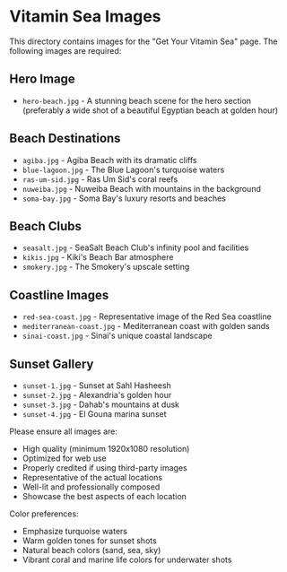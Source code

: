 # Vitamin Sea Images

This directory contains images for the "Get Your Vitamin Sea" page. The following images are required:

## Hero Image
- `hero-beach.jpg` - A stunning beach scene for the hero section (preferably a wide shot of a beautiful Egyptian beach at golden hour)

## Beach Destinations
- `agiba.jpg` - Agiba Beach with its dramatic cliffs
- `blue-lagoon.jpg` - The Blue Lagoon's turquoise waters
- `ras-um-sid.jpg` - Ras Um Sid's coral reefs
- `nuweiba.jpg` - Nuweiba Beach with mountains in the background
- `soma-bay.jpg` - Soma Bay's luxury resorts and beaches

## Beach Clubs
- `seasalt.jpg` - SeaSalt Beach Club's infinity pool and facilities
- `kikis.jpg` - Kiki's Beach Bar atmosphere
- `smokery.jpg` - The Smokery's upscale setting

## Coastline Images
- `red-sea-coast.jpg` - Representative image of the Red Sea coastline
- `mediterranean-coast.jpg` - Mediterranean coast with golden sands
- `sinai-coast.jpg` - Sinai's unique coastal landscape

## Sunset Gallery
- `sunset-1.jpg` - Sunset at Sahl Hasheesh
- `sunset-2.jpg` - Alexandria's golden hour
- `sunset-3.jpg` - Dahab's mountains at dusk
- `sunset-4.jpg` - El Gouna marina sunset

Please ensure all images are:
- High quality (minimum 1920x1080 resolution)
- Optimized for web use
- Properly credited if using third-party images
- Representative of the actual locations
- Well-lit and professionally composed
- Showcase the best aspects of each location

Color preferences:
- Emphasize turquoise waters
- Warm golden tones for sunset shots
- Natural beach colors (sand, sea, sky)
- Vibrant coral and marine life colors for underwater shots 
